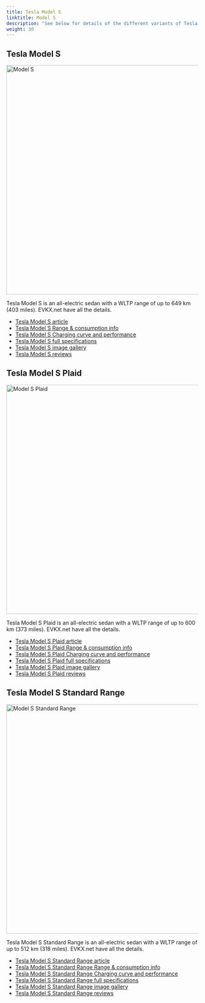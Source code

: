 ```yaml
---
title: Tesla Model S
linktitle: Model S
description: "See below for details of the different variants of Tesla Model S"
weight: 30
---
```

## Tesla Model S

<a href="/models/tesla/model_s/model_s/"><img src="https://media.evkx.net/multimedia/models/tesla/model_s/model_s/main_1_st.jpg" width="800" height="600" alt="Model S" ></a>

Tesla Model S is an all-electric sedan with a WLTP range of up to 649 km (403 miles). EVKX.net have all the details. 

- [Tesla Model S article](/models/tesla/model_s/model_s/)
- [Tesla Model S Range & consumption info](/models/tesla/model_s/model_s//rangeandconsumption)
- [Tesla Model S Charging curve and performance](/models/tesla/model_s/model_s//chargingcurve)
- [Tesla Model S full specifications](/models/tesla/model_s/model_s//specifications)
- [Tesla Model S image gallery](/models/tesla/model_s/model_s//gallery)
- [Tesla Model S reviews](/models/tesla/model_s/model_s//reviews)

## Tesla Model S Plaid

<a href="/models/tesla/model_s/model_s_plaid/"><img src="https://media.evkx.net/multimedia/models/tesla/model_s/model_s_plaid/main_1_st.jpg" width="800" height="600" alt="Model S Plaid" ></a>

Tesla Model S Plaid is an all-electric sedan with a WLTP range of up to 600 km (373 miles). EVKX.net have all the details. 

- [Tesla Model S Plaid article](/models/tesla/model_s/model_s_plaid/)
- [Tesla Model S Plaid Range & consumption info](/models/tesla/model_s/model_s_plaid//rangeandconsumption)
- [Tesla Model S Plaid Charging curve and performance](/models/tesla/model_s/model_s_plaid//chargingcurve)
- [Tesla Model S Plaid full specifications](/models/tesla/model_s/model_s_plaid//specifications)
- [Tesla Model S Plaid image gallery](/models/tesla/model_s/model_s_plaid//gallery)
- [Tesla Model S Plaid reviews](/models/tesla/model_s/model_s_plaid//reviews)

## Tesla Model S Standard Range

<a href="/models/tesla/model_s/model_s_standard_range/"><img src="https://media.evkx.net/multimedia/models/tesla/model_s/model_s_standard_range/main_1_st.jpg" width="800" height="600" alt="Model S Standard Range" ></a>

Tesla Model S Standard Range is an all-electric sedan with a WLTP range of up to 512 km (318 miles). EVKX.net have all the details. 

- [Tesla Model S Standard Range article](/models/tesla/model_s/model_s_standard_range/)
- [Tesla Model S Standard Range Range & consumption info](/models/tesla/model_s/model_s_standard_range//rangeandconsumption)
- [Tesla Model S Standard Range Charging curve and performance](/models/tesla/model_s/model_s_standard_range//chargingcurve)
- [Tesla Model S Standard Range full specifications](/models/tesla/model_s/model_s_standard_range//specifications)
- [Tesla Model S Standard Range image gallery](/models/tesla/model_s/model_s_standard_range//gallery)
- [Tesla Model S Standard Range reviews](/models/tesla/model_s/model_s_standard_range//reviews)

